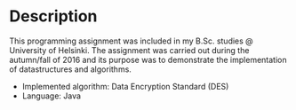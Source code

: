 ﻿# Description

This programming assignment was included in my B.Sc. studies @ University of Helsinki. The assignment was carried out during the autumn/fall of 2016 and its purpose was to demonstrate the implementation of datastructures and algorithms.

* Implemented algorithm: Data Encryption Standard (DES)
* Language: Java